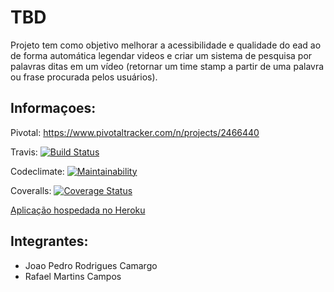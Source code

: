 # TBD

Projeto tem como objetivo melhorar a acessibilidade e qualidade do ead ao de forma automática legendar videos e criar um sistema de pesquisa por palavras ditas em um vídeo (retornar um time stamp a partir de uma palavra ou frase procurada pelos usuários).

## Informaçoes:

Pivotal: https://www.pivotaltracker.com/n/projects/2466440

Travis: [![Build Status](https://api.travis-ci.org/joprcamargo/Smart-Diet.svg?branch=main)](https://travis-ci.org/github/joprcamargo/Smart-Diet)

Codeclimate: [![Maintainability](https://api.codeclimate.com/v1/badges/6d4e258f96ae6c9ad241/maintainability)](https://codeclimate.com/github/joprcamargo/Smart-Diet/maintainability)

Coveralls: [![Coverage Status](https://coveralls.io/repos/github/joprcamargo/Smart-Diet/badge.svg?branch=main)](https://coveralls.io/github/joprcamargo/Smart-Diet?branch=main)

[Aplicação hospedada no Heroku ](https://smartdiet.herokuapp.com/)

## Integrantes:

- Joao Pedro Rodrigues Camargo
- Rafael Martins Campos
